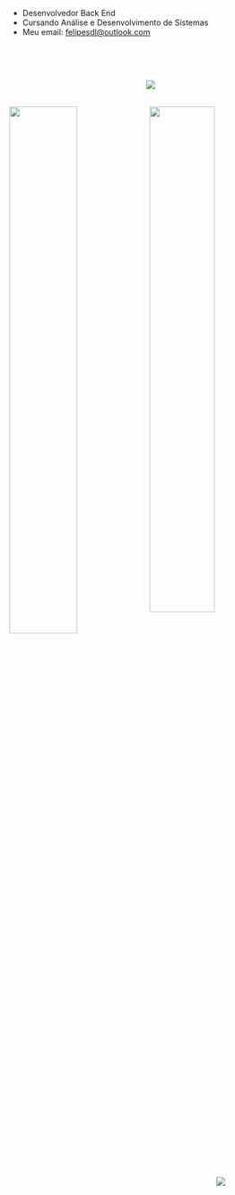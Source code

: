 
- Desenvolvedor Back End
- Cursando Análise e Desenvolvimento de Sistemas
- Meu email: felipesdl@outlook.com

<br><br>

##

<div align="center">
  <img src="https://skillicons.dev/icons?i=nodejs,js,html,css"></img>
</div>

<br>


<img align="left" width="49%" src="https://github-readme-stats.vercel.app/api?username=felipesdl&show_icons=true&theme=merko"></img>

<img width="48%" src="https://github-readme-stats.vercel.app/api/top-langs/?username=felipesdl&layout=compact&theme=merko"></img>

<br>

<div align="center">
  <a href="https://www.linkedin.com/in/felipesdl/" target="_blank"><img src="https://img.shields.io/badge/-LinkedIn-%230077B5?style=for-the-badge&logo=linkedin&logoColor=white" target="_blank"></a>
</div>
